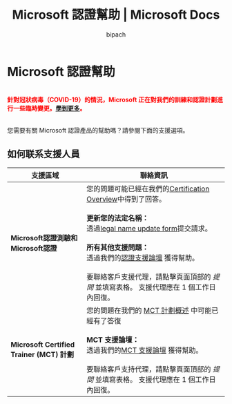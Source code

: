 ﻿---
title: Microsoft 認證幫助 | Microsoft Docs
description: Microsoft 認證幫助
documentationcenter: NA
author: bipach
ms.topic: article
ms.tgt_pltfrm: NA
ms.workload: NA
ms.date: 08/20/2020
ms.author: micsullivan
---
# Microsoft 認證幫助

<div style='color&#58; red;'><strong><font color="red"><br/>針對冠狀病毒（COVID-19）的情況，Microsoft 正在對我們的訓練和認證計劃進行一些臨時變更。<a href='/learn/certifications/posts/an-important-update-on-microsoft-training-and-certification'>學到更多</a>。</font></strong><br/><br/></div>

您需要有關 Microsoft 認證產品的幫助嗎？請參閱下面的支援選項。

## 如何联系支援人員

| 支援區域 | 聯絡資訊 |
| ------------- | --- |
| **Microsoft認證測驗和Microsoft認證** |您的問題可能已經在我們的[Certification Overview](/learn/certifications/)中得到了回答。<br/><br/>  **更新您的法定名稱：**<br/>透過[legal name update form](https://aka.ms/MSCertificationLegalNamechange)提交請求。<br/><br/>  **所有其他支援問題：**<br/>透過我們的[認證支援論壇](https://aka.ms/MCPForum) 獲得幫助。<br/><br/>要聯絡客戶支援代理，請點擊頁面頂部的 *提問* 並填寫表格。  支援代理應在 1 個工作日內回復。|
| **Microsoft Certified Trainer (MCT) 計劃** | 您的問題在我們的 [MCT 計劃概述](/learn/certifications/mct-certification) 中可能已經有了答復<br/><br/> **MCT 支援論壇：**<br/>透過我們的[MCT 支援論壇](https://aka.ms/MCTForum) 獲得幫助。<br/><br/>要聯絡客戶支持代理，請點擊頁面頂部的 *提問* 並填寫表格。  支援代理應在 1 個工作日內回復。|